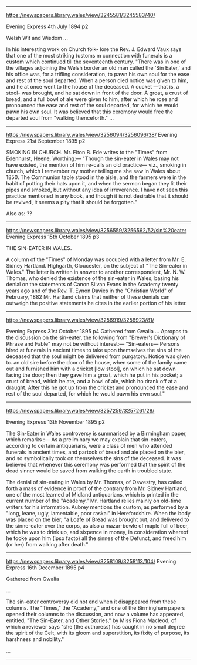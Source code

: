 

---


https://newspapers.library.wales/view/3245581/3245583/40/

Evening Express 
4th July 1894
p2

Welsh Wit and Wisdom
...

In his interesting work on Church folk- lore the Rev. J. Edward Vaux says that one of the most striking (ustoms m connection with funerals is a custom which continued till the seventeenth century. "There was in one of the villages adjoining the Welsh border an old man called the 'Sin Eater,' and his office was, for a trifling consideration, to pawn his own soul for the ease and rest of the soul departed. When a person died notice was given to him, and he at once went to the house of the deceased. A cucket —that is, a stool- was brought, and he sat down in front of the door. A groat, a crust of bread, and a full bowl of ale were given to him, after which he rose and pronounced the ease and rest of the soul departed, for which he would pawn his own soul. It was believed that this ceremony would free the departed soul from "walking thenceforth." 
 ...

---

https://newspapers.library.wales/view/3256094/3256096/38/
Evening Express
21st September 1895
p2

SMOKING IN CHURCH. Mr. Elton B. Ede writes to the "Times" from Edenhurst, Heene, Worthing:— "Though the sin-eater in Wales may not have existed, the mention of him re-calls an old practice— viz., smoking in church, which I remember my mother telling me she saw in Wales about 1850. The Communion table stood in the aisle, and the farmers were in the habit of putting their hats upon it, and when the sermon began they lit their pipes and smoked, but without any idea of irreverence. I have not seen this practice mentioned in any book, and though it is not desirable that it should be revived, it seems a pity that it should be forgotten."

Also as:
??


---

https://newspapers.library.wales/view/3256559/3256562/52/sin%20eater
Evening Express
15th October 1895
p3

THE SIN-EATER IN WALES.

A column of the "Times" of Monday was occupied with a letter from Mr. E. Sidney Hartland. Highgarth, Gloucester, on the subject of "The Sin-eater in Wales." The letter is written in answer to another correspondent, Mr. N. W. Thomas, who denied the existence of the sin-eater in Wales, basing his denial on the statements of Canon Silvan Evans in the Academy twenty years ago and of the Rev. T. Eynon Davies in the "Christian World" of February, 1882 Mr. Hartland claims that neither of these denials can outweigh the positive statements he cites in the earlier portion of his letter.



---

https://newspapers.library.wales/view/3256919/3256923/81/

Evening Express
31st October 1895
p4
Gathered from Gwalia
...
Apropos to the discussion on the sin-eater, the following from "Brewer's Dictionary of Phrase and Fable" may not be without interest:— "Sin-eaters— Persons hired at funerals in ancient times to take upon themselves the sins of the deceased that the soul might be delivered from purgatory. Notice was given tc. an old sire before the door of the house, when some of the family came out and furnished him with a cricket [low stool], on which he sat down facing the door; then they gave him a groat, which he put in his pocket; a crust of bread, which he ate, and a bowl of ale, which ho drank off at a draught. After this he got up from the cricket and pronounced the ease and rest of the soul departed, for which he would pawn his own soul."


---

https://newspapers.library.wales/view/3257259/3257261/28/

Evening Express
13th November 1895
p2

The Sin-Eater in Wales controversy is summarised by a Birmingham paper, which remarks :— As a preliminary we may explain that sin-eaters, according to certain antiquarians, were a class of men who attended funerals in ancient times, and partook of bread and ale placed on the bier, and so symbolically took on themselves the sins of the deceased. It was believed that whenever this ceremony was performed that the spirit of the dead sinner would be saved from walking the earth in troubled state.

The denial of sin-eating in Wales by Mr. Thomas, of Oswestry, has called forth a mass of evidence in proof of the contrary from Mr. Sidney Hartland, one of the most learned of Midland antiquarians, which is printed in the current number of the "Academy." Mr. Hartland relies mainly on old-time writers for his information. Aubrey mentions the custom, as performed by a "long, leane, ugly, lamentable, poor raskal" in Herefordshire. When the body was placed on the bier, "a Loafe of Bread was brought out, and delivered to the sinne-eater over the corps, as also a mazar-bowle of maple full of beer, which he was to drink up, and sixpence in money, in consideration whereof he tooke upon him (ipso facto) all the sinnes of the Defunct, and freed him (or her) from walking after death."



---

https://newspapers.library.wales/view/3258109/3258113/104/
Evening Express
16th December 1895
p4

Gathered from Gwalia

...

The sin-eater controversy did not end when it disappeared from these columns. The "Times," the "Academy," and one of the Birmingham papers opened their columns to the discussion, and now a volume has appeared, entitled, "The Sin-Eater, and Other Stories," by Miss Fiona Macleod, of which a reviewer says "she (the authoress) has caught in no small degree the spirit of the Celt, with its gloom and superstition, its fixity of purpose, its harshness and nobility."

...

---

